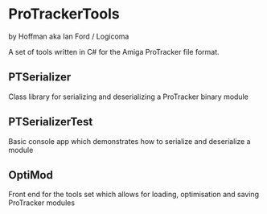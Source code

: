 # ProTrackerTools
by Hoffman aka Ian Ford / Logicoma

A set of tools written in C# for the Amiga ProTracker file format.

## PTSerializer
Class library for serializing and deserializing a ProTracker binary module

## PTSerializerTest
Basic console app which demonstrates how to serialize and deserialize a module

## OptiMod
Front end for the tools set which allows for loading, optimisation and saving ProTracker modules

